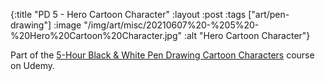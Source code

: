 {:title "PD 5 - Hero Cartoon Character"
 :layout :post
 :tags ["art/pen-drawing"]
 :image "/img/art/misc/20210607%20-%205%20-%20Hero%20Cartoon%20Character.jpg"
 :alt "Hero Cartoon Character"}

Part of the [5-Hour Black & White Pen Drawing Cartoon Characters][5HBWPDCC]
course on Udemy.

[5HBWPDCC]: https://www.udemy.com/course/5-hour-black-and-white-pen-drawing-cartoon-characters/
